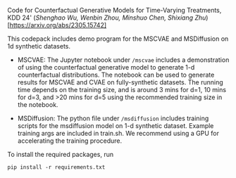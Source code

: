 Code for Counterfactual Generative Models for Time-Varying Treatments, KDD 24' (_Shenghao Wu, Wenbin Zhou, Minshuo Chen, Shixiang Zhu_) [https://arxiv.org/abs/2305.15742]

This codepack includes demo program for the MSCVAE and MSDiffusion on 1d synthetic datasets.

- MSCVAE: The Jupyter notebook under `/mscvae` includes a demonstration of using the counterfactual generative model to generate 1-d counterfactual distributions. The notebook can be used to generate results for MSCVAE and CVAE on fully-synthetic datasets. The running time depends on the training size, and is around 3 mins for d=1, 10 mins for d=3, and >20 mins for d=5 using the recommended training size in the notebook.

- MSDiffusion: The python file under `/msdiffusion` includes training scripts for the msdiffusion model on 1-d synthetic dataset. Example training args are included in train.sh. We recommend using a GPU for accelerating the training procedure.

To install the required packages, run

` pip install -r requirements.txt `

